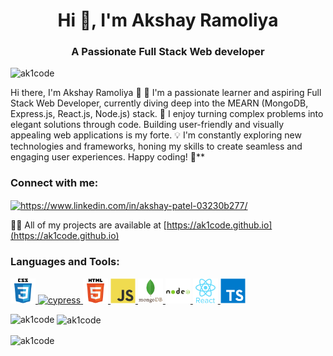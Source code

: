 <h1 align="center">Hi 👋, I'm Akshay Ramoliya</h1>
<h3 align="center">A Passionate Full Stack Web developer</h3>

<p align="left"> <img src="https://komarev.com/ghpvc/?username=ak1code&label=Profile%20views&color=0e75b6&style=flat" alt="ak1code" /> </p>

 Hi there, I'm Akshay Ramoliya 👋 🌱 I'm a passionate learner and aspiring Full Stack Web Developer, currently diving deep into the MEARN (MongoDB, Express.js, React.js, Node.js) stack. 🚀 I enjoy turning complex problems into elegant solutions through code. Building user-friendly and visually appealing web applications is my forte. 💡 I'm constantly exploring new technologies and frameworks, honing my skills to create seamless and engaging user experiences. Happy coding! 🎉**

<h3 align="left">Connect with me:</h3>
<p align="left">
<a href="https://www.linkedin.com/in/akshay-patel-03230b277/" target="blank"><img align="center" src="https://raw.githubusercontent.com/rahuldkjain/github-profile-readme-generator/master/src/images/icons/Social/linked-in-alt.svg" alt="https://www.linkedin.com/in/akshay-patel-03230b277/" height="30" width="40" /></a>

👨‍💻 All of my projects are available at [https://ak1code.github.io](https://ak1code.github.io)
</p>

<h3 align="left">Languages and Tools:</h3>
<p align="left"> <a href="https://www.w3schools.com/css/" target="_blank" rel="noreferrer"> <img src="https://raw.githubusercontent.com/devicons/devicon/master/icons/css3/css3-original-wordmark.svg" alt="css3" width="40" height="40"/> </a> <a href="https://www.cypress.io" target="_blank" rel="noreferrer"> <img src="https://raw.githubusercontent.com/simple-icons/simple-icons/6e46ec1fc23b60c8fd0d2f2ff46db82e16dbd75f/icons/cypress.svg" alt="cypress" width="40" height="40"/> </a> <a href="https://www.w3.org/html/" target="_blank" rel="noreferrer"> <img src="https://raw.githubusercontent.com/devicons/devicon/master/icons/html5/html5-original-wordmark.svg" alt="html5" width="40" height="40"/> </a> <a href="https://developer.mozilla.org/en-US/docs/Web/JavaScript" target="_blank" rel="noreferrer"> <img src="https://raw.githubusercontent.com/devicons/devicon/master/icons/javascript/javascript-original.svg" alt="javascript" width="40" height="40"/> </a> <a href="https://www.mongodb.com/" target="_blank" rel="noreferrer"> <img src="https://raw.githubusercontent.com/devicons/devicon/master/icons/mongodb/mongodb-original-wordmark.svg" alt="mongodb" width="40" height="40"/> </a> <a href="https://nodejs.org" target="_blank" rel="noreferrer"> <img src="https://raw.githubusercontent.com/devicons/devicon/master/icons/nodejs/nodejs-original-wordmark.svg" alt="nodejs" width="40" height="40"/> </a> <a href="https://reactjs.org/" target="_blank" rel="noreferrer"> <img src="https://raw.githubusercontent.com/devicons/devicon/master/icons/react/react-original-wordmark.svg" alt="react" width="40" height="40"/> </a> <a href="https://www.typescriptlang.org/" target="_blank" rel="noreferrer"> <img src="https://raw.githubusercontent.com/devicons/devicon/master/icons/typescript/typescript-original.svg" alt="typescript" width="40" height="40"/> </a> </p>

<p><img align="left" src="https://github-readme-stats.vercel.app/api/top-langs?username=ak1code&show_icons=true&locale=en&layout=compact" alt="ak1code" /></p>

<p>&nbsp;<img align="center" src="https://github-readme-stats.vercel.app/api?username=ak1code&show_icons=true&locale=en" alt="ak1code" /></p>

<p><img align="center" src="https://github-readme-streak-stats.herokuapp.com/?user=ak1code&" alt="ak1code" /></p>
